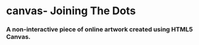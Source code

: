 # canvas- Joining The Dots

### A non-interactive piece of online artwork created using HTML5 Canvas. 

